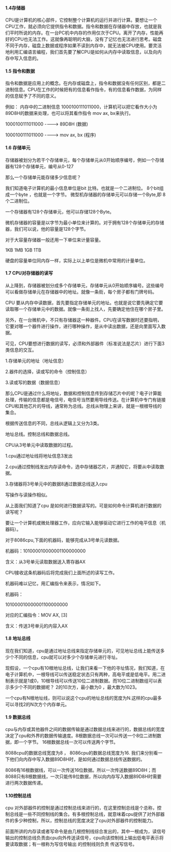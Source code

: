 #### 1.4存储器

CPU是计算机的核心部件，它控制整个计算机的运行并进行计算。要想让一个CPU工作，就必须向它提供指令和数据。指令和数据在存储器中存放，也就是我们平时所说的内存。在一台PC机中内存的作用仅次于CPU。离开了内存，性能再好的CPU也无法工作。这就像再聪明的大脑，没有了记忆也无法进行思考。磁盘不同于内存，磁盘上数据或程序如果不读到内存中，就无法被CPU使用。要灵活地利用汇编语言编程，我们首先要了解CPU是如何从内存中读取信息，以及向内存中写入信息的。



#### 1.5 指令和数据

指令和数据是应用上的概念。在内存或磁盘上，指令和数据没有任何区别，都是二进制信息。CPU在工作的时候把有的信息看作指令，有的信息看作数据，为同样的信息赋予了不同的意义。

例如： 内存中的二进制信息 1000100111011000，计算机可以把它看作大小为89D8H的数据来处理，也可以将其看作指令 mov ax, bx来执行。

1000100111011000  ----> 89D8H (数据)

1000100111011000  ----> mov ax, bx (程序)



#### 1.6 存储单元

存储器被划分为若干个存储单元，每个存储单元从0开始顺序编号，例如一个存储器有128个存储单元，编号从0-127

那么一个存储单元能存储多少信息呢？

我们知道电子计算机的最小信息单位是bit  比特。也就是一个二进制位。 8个bit组成一个byte ，也就是一个字节。 微型机存储器的存储单元可以存储一个Byte,即 8个二进制位。

一个存储器有128个存储单元，他可以存储128个Byte。

微机存储器的容量是以字节为最小单位来计算的。对于拥有128个存储单元的存储器，我们可以说，他的容量是128个字节。



对于大容量存储器一般还用一下单位来计量容量。

1KB       1MB    1GB   1TB

硬盘的容量单位同内存一样，实际上以上单位是微机中常用的计量单位。



####  1.7 CPU对存储器的读写

从上降到，存储器被划分成多个存储单元，存储单元从0开始顺序编号。这些编号可以看做存储单元在存储器中的地址。就像一条街，每个房子都有门牌号码。



CPU 要从内存中读数据，首先要指定存储单元的地址。也就是说它要先确定它要读取哪一个存储单元中的数据。就像一条街上找人，先要确定他住在哪个房子里。



另外，在一台微机中，不只有存储器这一种器件。CPU在读写数据时还要指明，它要对哪一个器件进行操作，进行哪种操作，是从中读出数据，还是向里面写入数据。



可见，CPU要想进行数据的读写，必须和外部器件（标准说法是芯片）进行下面3类信息的交互。



1.存储单元的地址（地址信息）

2.器件的选择，读或写的命令（控制信息）

3.读或写的数据（数据信息）



那么CPU是通过什么将地址，数据和控制信息传到存储芯片中的呢？电子计算能处理，传输的信息都是电信号，电信号当然要用导线传送。在计算机中专门有链接CPU和其他芯片的导线，通常称为总线。总线从物理上来讲，就是一根根导线的集合。

根据传送信息的不同，总线从逻辑上又分为3类。

地址总线。控制总线和数据总线。

CPU从3号单元中读取数据的过程。

1.cpu通过地址线将地址信息3发出

2.cpu通过控制线发出内存读命令，选中存储器芯片，并通知它，将要从中读取数据。

3.存储器将3号单元中的数据8通过数据总线送入cpu



写操作与读操作相似。

从上面我们知道了cpu 是如何进行数据读写的。可是如何命令计算机进行数据的读写呢？

要让一个计算机或微处理器工作，应向它输入能够驱动它进行工作的电平信息（机器码）。

对于8086cpu,下面的机器码，能够完成从3号单元读数据。

机器码：101000010000001100000000

含义：从3号单元读取数据送入寄存器AX

CPU接收这条机器码后将完成我们上面所述的读写工作。

机器码难以记忆，用汇编指令来表示，情况如下。

机器码：

101000010000001100000000

对应的汇编指令：MOV AX, [3]

含义：传送3号单元的内容入AX





#### 1.8 地址总线

现在我们知道，cpu是通过地址总线来指定存储单元的，可见地址总线上能传送多少个不同的信息，cpu就可以对多少个存储单元进行寻址。

现假设，一个cpu有10根地址总线，让我们来看一下他的寻址情况，我们知道，在电子计算机中，一根导线可以传送稳定状态只有两种，高电平或是低电平。用二进制表示就是1或0，10根导线可以传送10位二进制数据。而10位二进制数组可以表示多少个不同的数据呢？ 2的10次方，最小数为0 ，最大数为1023。

一个cpu有N根地址线，则可以说这个cpu的地址总线的宽度为N.这样的cpu最多可以寻找2的N次方个内存单元。



#### 1.9 数据总线

cpu与内存或其他器件之间的数据传输是通过数据总线来进行的，数据总线的宽度决定了cpu和外界的数据传输速度。8根数据总线一次可以传送一个8位二进制数据，即一个字节。 16根数据总线一次可以传送两个字节。



8088cpu的数据总线宽度为8 ， 8086cpu的数据总线宽度为16. 我们来分别看一下他们向内存中写入数据89D8H时，是如何通过数据总线传送数据的。



8086有16根数据线，可以一次传送16位数据。所以一次传送数据89D8H；而8088只有8根数据线，一次只能传8位数据，所以向内存写入数据89D8H时需要进行两次数据传递。



#### 1.10控制总线

cpu 对外部器件的控制是通过控制总线来进行的，在这里控制总线是个总称，控制总线是一些不同控制线的集合。有多根控制总线，就意味着cpu提供了对外部器件的多少种控制，所以，控制总线的宽度决定了cpu对外部器件的控制能力。



前面所讲的内存读或者写命令是由几根控制线综合发出的，其中一根成为，读信号输出的控制总线负责由cpu向外传送读信号，cpu向该控制线上输出低电平表示将要读取数据；有一根称为写信号输出  的控制线则负责 传送写信号。











